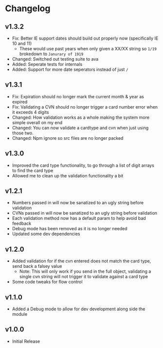 # Changelog

## v1.3.2

- Fix: Better IE support dates should build out properly now (specifically IE 10 and 11)
   - These would use past years when only given a XX/XX string so `1/19` brokedown to `Janurary of 1919`
- Changed: Switched out testing suite to ava
- Added: Seperate tests for internals
- Added: Support for more date seperators instead of just `/`

## v1.3.1

- Fix: Expiration should no longer mark the current month & year as expired
- Fix: Validating a CVN should no longer trigger a card number error when it exceeds 4 digits
- Changed: How validation works as a whole making the system more simple overall on my end
- Changed: You can now validate a cardtype and cvn when just using those two.
- Changed: Npm ignore so src files are no longer packed

## v1.3.0

- Improved the card type functionality, to go through a list of digit arrays to find the card type
- Allowed me to clean up the validation functionality a bit

## v1.2.1

- Numbers passed in will now be sanatized to an ugly string before validation
- CVNs passed in will now be sanatized to an ugly string before validation
- Each validation method now has a default param to help avoid bad feedback
- Debug mode has been removed as it is no longer needed
- Updated some dev dependencies

## v1.2.0

- Added validation for if the cvn entered does not match the card type, send back a falsey value
  - Note: This will only work if you send in the full object, validating a single cvn string will not trigger it to validate against a card type
- Some code tweaks for flow control

## v1.1.0

- Added a Debug mode to allow for dev development along side the module

## v1.0.0

- Initial Release
